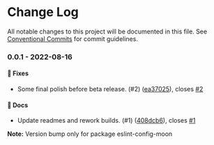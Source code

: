 # Change Log

All notable changes to this project will be documented in this file.
See [Conventional Commits](https://conventionalcommits.org) for commit guidelines.

### 0.0.1 - 2022-08-16

#### 🐞 Fixes

- Some final polish before beta release. (#2) ([ea37025](https://github.com/moonrepo/dev/commit/ea37025)), closes [#2](https://github.com/moonrepo/dev/issues/2)

#### 📘 Docs

- Update readmes and rework builds. (#1) ([408dcb6](https://github.com/moonrepo/dev/commit/408dcb6)), closes [#1](https://github.com/moonrepo/dev/issues/1)

**Note:** Version bump only for package eslint-config-moon
